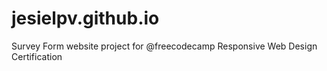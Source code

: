 # jesielpv.github.io
Survey Form website project for @freecodecamp Responsive Web Design Certification
